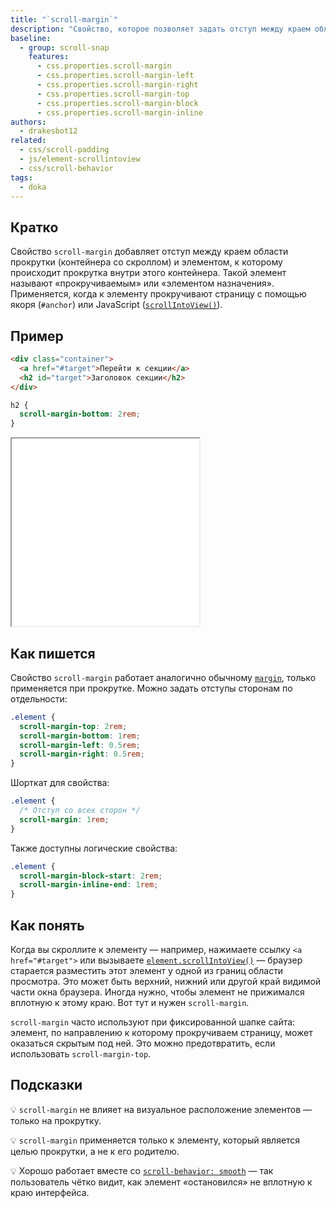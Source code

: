 ```yaml
---
title: "`scroll-margin`"
description: "Свойство, которое позволяет задать отступ между краем области прокрутки и элементом, к которому осуществляется прокрутка. Полезно при работе с якорными ссылками и `scrollIntoView`."
baseline:
  - group: scroll-snap
    features:
      - css.properties.scroll-margin
      - css.properties.scroll-margin-left
      - css.properties.scroll-margin-right
      - css.properties.scroll-margin-top
      - css.properties.scroll-margin-block
      - css.properties.scroll-margin-inline
authors:
  - drakesbot12
related:
  - css/scroll-padding
  - js/element-scrollintoview
  - css/scroll-behavior
tags:
  - doka
---
```


## Кратко

Свойство `scroll-margin` добавляет отступ между краем области прокрутки (контейнера со скроллом) и элементом, к которому происходит прокрутка внутри этого контейнера. Такой элемент называют «прокручиваемым» или «элементом назначения». Применяется, когда к элементу прокручивают страницу с помощью якоря (`#anchor`) или JavaScript ([`scrollIntoView()`](/js/element-scrollintoview/)).

## Пример

```html
<div class="container">
  <a href="#target">Перейти к секции</a>
  <h2 id="target">Заголовок секции</h2>
</div>
```

```css
h2 {
  scroll-margin-bottom: 2rem;
}
```

<iframe title="Отступ сверху при прокрутке к элементу" src="demos/basic/" height="300"></iframe>

## Как пишется

Свойство `scroll-margin` работает аналогично обычному [`margin`](/css/margin/), только применяется при прокрутке. Можно задать отступы сторонам по отдельности:

```css
.element {
  scroll-margin-top: 2rem;
  scroll-margin-bottom: 1rem;
  scroll-margin-left: 0.5rem;
  scroll-margin-right: 0.5rem;
}
```

Шорткат для свойства:

```css
.element {
  /* Отступ со всех сторон */
  scroll-margin: 1rem;
}
```

Также доступны логические свойства:

```css
.element {
  scroll-margin-block-start: 2rem;
  scroll-margin-inline-end: 1rem;
}
```

## Как понять

Когда вы скроллите к элементу — например, нажимаете ссылку `<a href="#target">` или вызываете [`element.scrollIntoView()`](/js/element-scrollintoview/) — браузер старается разместить этот элемент у одной из границ области просмотра. Это может быть верхний, нижний или другой край видимой части окна браузера. Иногда нужно, чтобы элемент не прижимался вплотную к этому краю. Вот тут и нужен `scroll-margin`.

`scroll-margin` часто используют при фиксированной шапке сайта: элемент, по направлению к которому прокручиваем страницу, может оказаться скрытым под ней. Это можно предотвратить, если использовать `scroll-margin-top`.

## Подсказки

💡 `scroll-margin` не влияет на визуальное расположение элементов — только на прокрутку.

💡 `scroll-margin` применяется только к элементу, который является целью прокрутки, а не к его родителю.

💡 Хорошо работает вместе со [`scroll-behavior: smooth`](/css/scroll-behavior/) — так пользователь чётко видит, как элемент «остановился» не вплотную к краю интерфейса.
